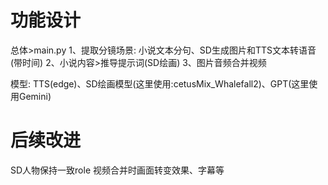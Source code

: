 <!--
 * @Author: Sanfor Chow
 * @Date: 2024-01-31 03:53:52
 * @LastEditors: Sanfor Chow
 * @LastEditTime: 2024-04-16 17:46:07
 * @FilePath: /story-vision/README.md
-->

# 功能设计
总体>main.py
1、提取分镜场景: 小说文本分句、SD生成图片和TTS文本转语音(带时间)
2、小说内容>推导提示词(SD绘画)
3、图片音频合并视频

模型:
TTS(edge)、SD绘画模型(这里使用:cetusMix_Whalefall2)、GPT(这里使用Gemini)

# 后续改进
SD人物保持一致role
视频合并时画面转变效果、字幕等